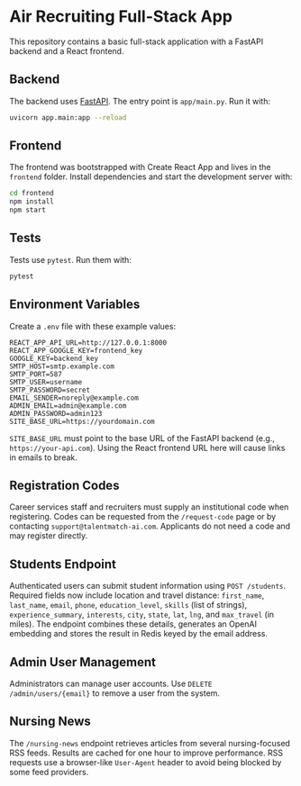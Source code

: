 # Air Recruiting Full-Stack App

This repository contains a basic full-stack application with a FastAPI backend and a React frontend.

## Backend

The backend uses [FastAPI](https://fastapi.tiangolo.com/). The entry point is `app/main.py`.
Run it with:

```bash
uvicorn app.main:app --reload
```

## Frontend

The frontend was bootstrapped with Create React App and lives in the `frontend` folder. Install dependencies and start the development server with:

```bash
cd frontend
npm install
npm start
```

## Tests

Tests use `pytest`. Run them with:

```bash
pytest
```

## Environment Variables

Create a `.env` file with these example values:

```
REACT_APP_API_URL=http://127.0.0.1:8000
REACT_APP_GOOGLE_KEY=frontend_key
GOOGLE_KEY=backend_key
SMTP_HOST=smtp.example.com
SMTP_PORT=587
SMTP_USER=username
SMTP_PASSWORD=secret
EMAIL_SENDER=noreply@example.com
ADMIN_EMAIL=admin@example.com
ADMIN_PASSWORD=admin123
SITE_BASE_URL=https://yourdomain.com
```

`SITE_BASE_URL` must point to the base URL of the FastAPI backend (e.g.,
`https://your-api.com`). Using the React frontend URL here will cause links in
emails to break.

## Registration Codes

Career services staff and recruiters must supply an institutional code when registering.
Codes can be requested from the `/request-code` page or by contacting
`support@talentmatch-ai.com`. Applicants do not need a code and may
register directly.

## Students Endpoint

Authenticated users can submit student information using `POST /students`.
Required fields now include location and travel distance:
`first_name`, `last_name`, `email`, `phone`, `education_level`, `skills`
(list of strings), `experience_summary`, `interests`, `city`, `state`, `lat`,
`lng`, and `max_travel` (in miles). The endpoint combines these details,
generates an OpenAI embedding and stores the result in Redis keyed by the
email address.

## Admin User Management

Administrators can manage user accounts. Use `DELETE /admin/users/{email}` to
remove a user from the system.

## Nursing News

The `/nursing-news` endpoint retrieves articles from several nursing-focused RSS
feeds. Results are cached for one hour to improve performance. RSS requests use
a browser-like `User-Agent` header to avoid being blocked by some feed
providers.
